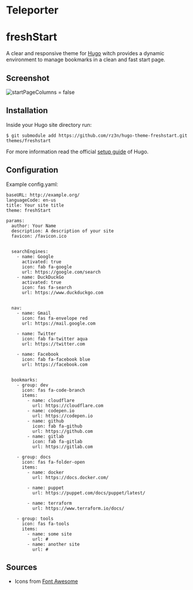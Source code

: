 # Teleporter
# freshStart
A clear and responsive theme for [Hugo](//gohugo.io/) witch provides a dynamic environment to manage bookmarks in a clean and fast start page.


## Screenshot
![startPageColumns = false](https://raw.githubusercontent.com/rz3n/hugo-theme-freshstart/master/images/screenshot.png)


## Installation
Inside your Hugo site directory run:
```
$ git submodule add https://github.com/rz3n/hugo-theme-freshstart.git themes/freshstart
```
For more information read the official [setup guide](//gohugo.io/overview/installing/) of Hugo.


## Configuration
Example config.yaml:
```
baseURL: http://example.org/
languageCode: en-us
title: Your site title
theme: freshStart

params:
  author: Your Name
  description: A description of your site
  favicon: /favicon.ico


  searchEngines:
    - name: Google
      activated: true
      icon: fab fa-google
      url: https://google.com/search
    - name: DuckDuckGo
      activated: true
      icon: fas fa-search
      url: https://www.duckduckgo.com


  nav:
    - name: Gmail
      icon: fas fa-envelope red
      url: https://mail.google.com

    - name: Twitter
      icon: fab fa-twitter aqua
      url: https://twitter.com
    
    - name: Facebook
      icon: fab fa-facebook blue
      url: https://facebook.com


  bookmarks:
    - group: dev
      icon: fas fa-code-branch
      items:
        - name: cloudflare
          url: https://cloudflare.com
        - name: codepen.io
          url: https://codepen.io
        - name: github
          icon: fab fa-github
          url: https://github.com
        - name: gitlab
          icon: fab fa-gitlab
          url: https://gitlab.com

    - group: docs
      icon: fas fa-folder-open
      items:
        - name: docker
          url: https://docs.docker.com/

        - name: puppet
          url: https://puppet.com/docs/puppet/latest/

        - name: terraform
          url: https://www.terraform.io/docs/
    
    - group: tools
      icon: fas fa-tools
      items:
        - name: some site
          url: #
        - name: another site
          url: #

```

## Sources
* Icons from [Font Awesome](https://fontawesome.com/icons?d=gallery)
